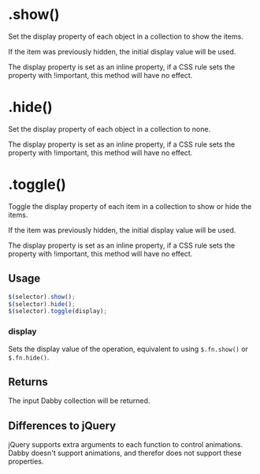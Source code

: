# .show()

Set the display property of each object in a collection to show the items.

If the item was previously hidden, the initial display value will be used.

The display property is set as an inline property, if a CSS rule sets the property with !important, this method will have no effect.

# .hide()

Set the display property of each object in a collection to none.

The display property is set as an inline property, if a CSS rule sets the property with !important, this method will have no effect.

# .toggle()

Toggle the display property of each item in a collection to show or hide the items.

If the item was previously hidden, the initial display value will be used.

The display property is set as an inline property, if a CSS rule sets the property with !important, this method will have no effect.

## Usage

```javascript
$(selector).show();
$(selector).hide();
$(selector).toggle(display);
```

### display

Sets the display value of the operation, equivalent to using `$.fn.show()` or `$.fn.hide()`.

## Returns

The input Dabby collection will be returned.

## Differences to jQuery

jQuery supports extra arguments to each function to control animations. Dabby doesn't support animations, and therefor does not support these properties.
